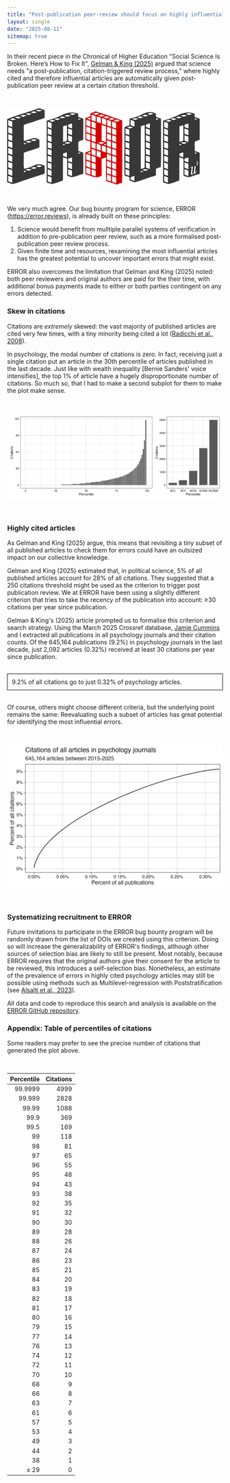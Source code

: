 ```yaml
---
title: "Post-publication peer-review should focus on highly influential articles"
layout: single
date: "2025-08-11"
sitemap: true
---
```


In their recent piece in the Chronical of Higher Education "Social Science Is Broken. Here’s How to Fix It", [Gelman & King (2025)](https://www.chronicle.com/article/social-science-is-broken-heres-how-to-fix-it) argued that science needs "a post-publication, citation-triggered review process," where highly cited and therefore influential articles are automatically given post-publication peer review at a certain citation threshold. 

<br>

[![](error_logo.png)](https://error.reviews)

<br>

We very much agree. Our bug bounty program for science, ERROR (https://error.reviews), is already built on these principles:

1. Science would benefit from mulltiple parallel systems of verification in addition to pre-publication peer review, such as a more formalised post-publication peer review process.
2. Given finite time and resources, rexamining the most influential articles has the greatest potential to uncover important errors that might exist. 

ERROR also overcomes the limitation that Gelman and King (2025) noted: both peer reviewers and original authors are paid for the their time, with additional bonus payments made to either or both parties contingent on any errors detected.

### Skew in citations

Citations are *extremely* skewed: the vast majority of published articles are cited very few times, with a tiny minority being cited a lot ([Radicchi et al., 2008](https://doi.org/10.1073/pnas.0806977105)). 

In psychology, the modal number of citations is zero. In fact, receiving just a single citation put an article in the 30th percentile of articles published in the last decade. Just like with wealth inequality [Bernie Sanders' voice intensifies], the top 1% of article have a hugely disproportionate number of citations. So much so, that I had to make a second subplot for them to make the plot make sense. 

<br>

![](citations_percentiles.png)

<br>

### Highly cited articles

As Gelman and King (2025) argue, this means that revisiting a tiny subset of all published articles to check them for errors could have an outsized impact on our collective knowledge.

Gelman and King (2025) estimated that, in political science, 5% of all published articles account for 28% of all citations. They suggested that a 250 citations threshold might be used as the criterion to trigger post publication review. We at ERROR have been using a slightly different criterion that tries to take the recency of the publication into account: ≥30 citations per year since publication. 

Gelman & King's (2025) article prompted us to formalise this criterion and search strategy. Using the March 2025 Crossref database, [Jamie Cummins](https://bsky.app/profile/jamiecummins.bsky.social) and I extracted all publications in all psychology journals and their citation counts. Of the 645,164 publications (9.2%) in psychology journals in the last decade, just 2,092 articles (0.32%) received at least 30 citations per year since publication. 

<br>

<div style="border: 1px solid black; padding: 10px;">
9.2% of all citations go to just 0.32% of psychology articles.
</div>

<br>

Of course, others might choose different criteria, but the underlying point remains the same: Reevaluating such a subset of articles has great potential for identifying the most influential errors.  

<br>

![](citations_curve.png)

<br>

### Systematizing recruitment to ERROR

Future invitations to participate in the ERROR bug bounty program will be randomly drawn from the list of DOIs we created using this criterion. Doing so will increase the generalizability of ERROR's findings, although other sources of selection bias are likely to still be present. Most notably, because ERROR requires that the original authors give their consent for the article to be reviewed, this introduces a self-selection bias. Nonetheless, an estimate of the prevalence of errors in highly cited psychology articles may still be possible using methods such as Multilevel-regression with Poststratification (see [Alsalti et al., 2023](https://osf.io/preprints/psyarxiv/fcm3n_v1)). 

All data and code to reproduce this search and analysis is available on the [ERROR GitHub repository](https://github.com/ianhussey/error-reviews).



### Appendix: Table of percentiles of citations

Some readers may prefer to see the precise number of citations that generated the plot above.

<br>


| Percentile | Citations |
| ---------: | --------: |
|    99.9999 |      4999 |
|     99.999 |      2828 |
|      99.99 |      1088 |
|       99.9 |       369 |
|       99.5 |       169 |
|         99 |       118 |
|         98 |        81 |
|         97 |        65 |
|         96 |        55 |
|         95 |        48 |
|         94 |        43 |
|         93 |        38 |
|         92 |        35 |
|         91 |        32 |
|         90 |        30 |
|         89 |        28 |
|         88 |        26 |
|         87 |        24 |
|         86 |        23 |
|         85 |        21 |
|         84 |        20 |
|         83 |        19 |
|         82 |        18 |
|         81 |        17 |
|         80 |        16 |
|         79 |        15 |
|         77 |        14 |
|         76 |        13 |
|         74 |        12 |
|         72 |        11 |
|         70 |        10 |
|         68 |         9 |
|         66 |         8 |
|         63 |         7 |
|         61 |         6 |
|         57 |         5 |
|         53 |         4 |
|         49 |         3 |
|         44 |         2 |
|         38 |         1 |
|       ≤ 29 |         0 |

<br>
